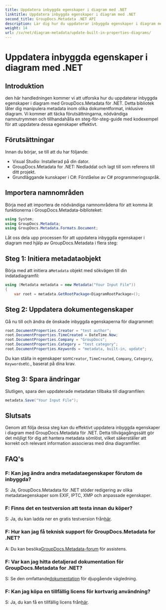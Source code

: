 ```yaml
---
title: Uppdatera inbyggda egenskaper i diagram med .NET
linktitle: Uppdatera inbyggda egenskaper i diagram med .NET
second_title: GroupDocs.Metadata .NET API
description: Lär dig hur du uppdaterar inbyggda egenskaper i diagram med GroupDocs.Metadata för .NET. Ändra metadata sömlöst med kodexempel.
weight: 14
url: /sv/net/diagram-metadata/update-built-in-properties-diagrams/
---
```


# Uppdatera inbyggda egenskaper i diagram med .NET

## Introduktion
den här handledningen kommer vi att utforska hur du uppdaterar inbyggda egenskaper i diagram med GroupDocs.Metadata för .NET. Detta bibliotek låter dig manipulera metadata inom olika dokumentformat, inklusive diagram. Vi kommer att täcka förutsättningarna, nödvändiga namnutrymmen och tillhandahålla en steg-för-steg-guide med kodexempel för att uppdatera dessa egenskaper effektivt.

## Förutsättningar

Innan du börjar, se till att du har följande:

- Visual Studio: Installerad på din dator.
- GroupDocs.Metadata for .NET: Nedladdat och lagt till som referens till ditt projekt.
- Grundläggande kunskaper i C#: Förståelse av C# programmeringsspråk.

## Importera namnområden

Börja med att importera de nödvändiga namnområdena för att komma åt funktionerna i GroupDocs.Metadata-biblioteket:

```csharp
using System;
using GroupDocs.Metadata;
using GroupDocs.Metadata.Formats.Document;
```

Låt oss dela upp processen för att uppdatera inbyggda egenskaper i diagram med hjälp av GroupDocs.Metadata i flera steg:

## Steg 1: Initiera metadataobjekt

 Börja med att initiera a`Metadata` objekt med sökvägen till din indatadiagramfil:

```csharp
using (Metadata metadata = new Metadata("Your Input File"))
{
    var root = metadata.GetRootPackage<DiagramRootPackage>();
```

## Steg 2: Uppdatera dokumentegenskaper

Gå nu till och ändra de önskade inbyggda egenskaperna för diagrammet:

```csharp
root.DocumentProperties.Creator = "test author";
root.DocumentProperties.TimeCreated = DateTime.Now;
root.DocumentProperties.Company = "GroupDocs";
root.DocumentProperties.Category = "test category";
root.DocumentProperties.Keywords = "metadata, built-in, update";
```

 Du kan ställa in egenskaper som`Creator`, `TimeCreated`, `Company`, `Category`, `Keywords`etc., baserat på dina krav.

## Steg 3: Spara ändringar

Slutligen, spara den uppdaterade metadatan tillbaka till diagramfilen:

```csharp
metadata.Save("Your Input File");
```

## Slutsats

Genom att följa dessa steg kan du effektivt uppdatera inbyggda egenskaper i diagram med GroupDocs.Metadata för .NET. Detta tillvägagångssätt gör det möjligt för dig att hantera metadata sömlöst, vilket säkerställer att korrekt och relevant information associeras med dina diagramfiler.


## FAQ's

### F: Kan jag ändra andra metadataegenskaper förutom de inbyggda?
S: Ja, GroupDocs.Metadata för .NET stöder redigering av olika metadataegenskaper som EXIF, IPTC, XMP och anpassade egenskaper.

### F: Finns det en testversion att testa innan du köper?
 S: Ja, du kan ladda ner en gratis testversion från[här](https://releases.groupdocs.com/).

### F: Hur kan jag få teknisk support för GroupDocs.Metadata for .NET?
 A: Du kan besöka[GroupDocs.Metadata-forum](https://forum.groupdocs.com/c/metadata/14) för assistens.

### F: Var kan jag hitta detaljerad dokumentation för GroupDocs.Metadata for .NET?
 S: Se den omfattande[dokumentation](https://tutorials.groupdocs.com/metadata/net/) för djupgående vägledning.

### F: Kan jag köpa en tillfällig licens för kortvarig användning?
 S: Ja, du kan få en tillfällig licens från[här](https://purchase.groupdocs.com/temporary-license/).